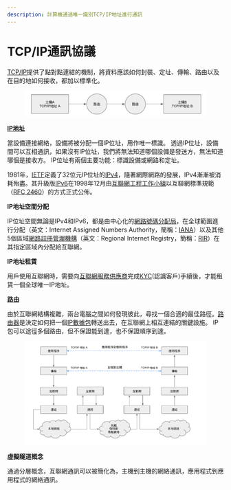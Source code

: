 ```yaml
---
description: 計算機通過唯一識別TCP/IP地址進行通訊
---
```


# TCP/IP通訊協議

[TCP/IP](https://zh.wikipedia.org/wiki/TCP/IP%E5%8D%8F%E8%AE%AE%E6%97%8F)提供了點對點連結的機制，將資料應該如何封裝、定址、傳輸、路由以及在目的地如何接收，都加以標準化。

<figure><img src="../../../.gitbook/assets/image (1) (1) (1).png" alt=""><figcaption></figcaption></figure>

[**IP地址**](https://en.wikipedia.org/wiki/IP\_address)

當設備連接網絡，設備將被分配一個IP位址，用作唯一標識。 透過IP位址，設備間可以互相通訊，如果沒有IP位址，我們將無法知道哪個設備是發送方，無法知道哪個是接收方。 IP位址有兩個主要功能：標識設備或網路和定址。

1981年，[IETF](https://www.ietf.org/)定義了32位元IP位址的[IPv4](https://zh.wikipedia.org/wiki/IPv4)，隨著網際網路的發展，IPv4漸漸被消耗殆盡。其升級版[IPv6](https://zh.wikipedia.org/wiki/IPv6)在1998年12月由[互聯網工程工作小組](https://zh.wikipedia.org/zh-hant/%E4%BA%92%E8%81%94%E7%BD%91%E5%B7%A5%E7%A8%8B%E4%BB%BB%E5%8A%A1%E7%BB%84)以互聯網標準規範（[RFC 2460](https://datatracker.ietf.org/doc/html/rfc2460)）的方式正式公佈。

**IP地址空間分配**

IP位址空間無論是IPv4和IPv6，都是由中心化的[網路號碼分配局](https://zh.wikipedia.org/wiki/%E4%BA%92%E8%81%94%E7%BD%91%E5%8F%B7%E7%A0%81%E5%88%86%E9%85%8D%E5%B1%80)，在全球範圍進行分配（英文：Internet Assigned Numbers Authority，簡稱：[IANA](https://en.wikipedia.org/wiki/Internet\_Assigned\_Numbers\_Authority)）以及其他5個區域[網路註冊管理機構](https://zh.wikipedia.org/wiki/%E5%8C%BA%E5%9F%9F%E4%BA%92%E8%81%94%E7%BD%91%E6%B3%A8%E5%86%8C%E7%AE%A1%E7%90%86%E6%9C%BA%E6%9E%84)（英文：Regional Internet Registry，簡稱：[RIR](https://en.wikipedia.org/wiki/Regional\_Internet\_registry)）在其指定區域內分配給互聯網。

**IP地址租賃**

用戶使用互聯網時，需要向[互聯網服務供應商](https://zh.wikipedia.org/wiki/%E4%BA%92%E8%81%94%E7%BD%91%E6%9C%8D%E5%8A%A1%E4%BE%9B%E5%BA%94%E5%95%86)完成[KYC](https://zh.wikipedia.org/wiki/%E8%AA%8D%E8%AD%98%E4%BD%A0%E7%9A%84%E5%AE%A2%E6%88%B6)(認識客戶)手續後，才能租賃一個全球唯一IP地址。

[**路由**](https://zh.wikipedia.org/wiki/%E8%B7%AF%E7%94%B1)

由於互聯網結構複雜，兩台電腦之間如何發現彼此，尋找一個合適的最佳路徑。[路由器](https://zh.wikipedia.org/wiki/%E8%B7%AF%E7%94%B1%E5%99%A8)是決定如何把一個[IP數據包](https://zh.wikipedia.org/wiki/%E7%B6%B2%E8%B7%AF%E5%B0%81%E5%8C%85)轉送出去，在互聯網上相互連結的關鍵設施。 IP包可以途徑多個路由，但不保證能到達，也不保證順序到達。

<figure><img src="../../../.gitbook/assets/image (2) (1).png" alt=""><figcaption></figcaption></figure>

**虛擬隧道概念**

通過分層概念，互聯網通訊可以被簡化為，主機到主機的網絡通訊，應用程式到應用程式的網絡通訊。
